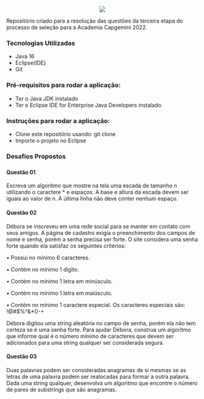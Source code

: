 
<p align=center>
  <img src = "https://capgemini.proway.com.br/assets/img/logo-capgemini.png">
</p>
<p>
  Repositório criado para a resolução das questões da terceira etapa do processo de seleção para a Academia Capgemini 2022. 
</p>

<h3>Tecnologias Utilizadas</h3>
<ul>
  <li>Java 16</li>
  <li>Eclipse(IDE)</li>
  <li>Git</li>
 </ul>
 
 <h3>Pré-requisitos para rodar a aplicação:</h3>
 <ul>
  <li>Ter o Java JDK instalado</li>
  <li>Ter o Eclipse IDE for Enterprise Java Developers instalado</li>
 </ul>
 
 <h3>Instruções para rodar a aplicação:</h3>
 <ul>
  <li>Clone este repositório usando: git clone </li>
  <li>Importe o projeto no Eclipse</li>
 </ul>
 
 <h3>Desafios Propostos<h3>
 <h4>Questão 01</h4>
  <p>
  Escreva um algoritmo que mostre na tela uma escada de tamanho n utilizando o caractere * e espaços. A base e altura da escada devem ser iguais ao valor de n. A última linha não deve conter nenhum espaço.
  </p>
  
   <h4>Questão 02</h4>
  <p>
  Débora se inscreveu em uma rede social para se manter em contato com seus amigos. A página de cadastro exigia o preenchimento dos campos de nome e senha, porém a senha precisa ser forte. O site considera uma senha forte quando ela satisfaz os seguintes critérios:

• Possui no mínimo 6 caracteres.

• Contém no mínimo 1 digito.

• Contém no mínimo 1 letra em minúsculo.

• Contém no mínimo 1 letra em maiúsculo.

• Contém no mínimo 1 caractere especial. Os caracteres especiais são: !@#$%^&*()-+

Débora digitou uma string aleatória no campo de senha, porém ela não tem certeza se é uma senha forte. Para ajudar Débora, construa um algoritmo que informe qual é o número mínimo de caracteres que devem ser adicionados para uma string qualquer ser considerada segura.
  </p>
  
   <h4>Questão 03</h4>
  <p>
  Duas palavras podem ser consideradas anagramas de si mesmas se as letras de uma palavra podem ser realocadas para formar a outra palavra. Dada uma string qualquer, desenvolva um algoritmo que encontre o número de pares de substrings que são anagramas.
  </p>
 
 

